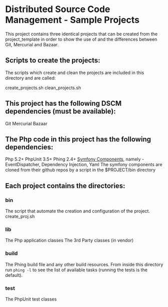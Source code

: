 # Distributed Source Code Management - Sample Projects

This project contains three identical projects that can be created from 
the project_template in order to show the use of and the differences 
between Git, Mercurial and Bazaar.

## Scripts to create the projects:

The scripts which create and clean the projects are included in this 
directory and are called:

create_projects.sh
clean_projects.sh

## This project has the following DSCM dependencies (must be available):

Git
Mercurial
Bazaar

## The Php code in this project has the following dependencies:

Php 5.2+
PhpUnit 3.5+
Phing 2.4+
[Symfony Components](http://components.symfony-project.org), namely -  
  EventDispatcher, Dependency Injection, Yaml
The symfony components are cloned from their github repos by a script 
in the $PROJECT/bin directory

## Each project contains the directories:

### bin

The script that automate the creation and configuration of the project.
create_proj.sh 

### lib

The Php application classes
The 3rd Party classes (in vendor)

### build 

The Phing build file and any other build resources.
From inside this directory run `phing -l` to see the list of 
available tasks (running the tests is the default).

### test

The PhpUnit test classes 
